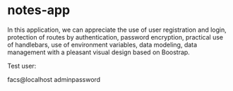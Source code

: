 # notes-app

In this application, we can appreciate the use of user registration and login, protection of routes by authentication, password encryption, practical use of handlebars, use of environment variables, data modeling, data management with a pleasant visual design based on Boostrap. 


Test user: 

facs@localhost
adminpassword
